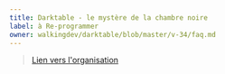 ```yaml
---
title: Darktable - le mystère de la chambre noire
label: à Re-programmer
owner: walkingdev/darktable/blob/master/v-34/faq.md
---
```


> [Lien vers l'organisation](http://walkingdev.fr)
